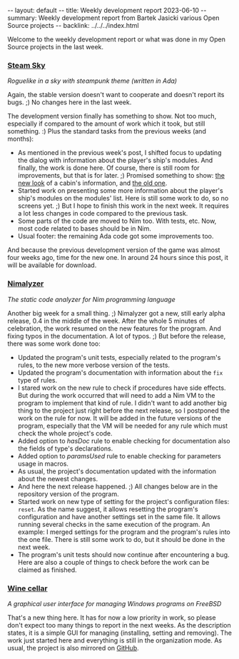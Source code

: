 -- layout: default
-- title: Weekly development report 2023-06-10
-- summary: Weekly development report from Bartek Jasicki various Open Source projects
-- backlink: ../../../index.html

Welcome to the weekly development report or what was done in my Open Source
projects in the last week.

### [Steam Sky](https://www.laeran.pl/repositories/steamsky)

*Roguelike in a sky with steampunk theme (written in Ada)*

Again, the stable version doesn't want to cooperate and doesn't report its
bugs. ;) No changes here in the last week.

The development version finally has something to show. Not too much, especially
if compared to the amount of work which it took, but still something. :) Plus
the standard tasks from the previous weeks (and months):

* As mentioned in the previous week's post, I shifted focus to updating the
  dialog with information about the player's ship's modules. And finally, the
  work is done here. Of course, there is still room for improvements, but that
  is for later. ;) Promised something to show: [the new look](https://imgur.com/dIRRRyw)
  of a cabin's information, and [the old one](https://imgur.com/1YebHVy).
* Started work on presenting some more information about the player's ship's
  modules on the modules' list. Here is still some work to do, so no screens
  yet. ;) But I hope to finish this work in the next week. It requires a lot
  less changes in code compared to the previous task.
* Some parts of the code are moved to Nim too. With tests, etc. Now, most code
  related to bases should be in Nim.
* Usual footer: the remaining Ada code got some improvements too.

And because the previous development version of the game was almost four weeks
ago, time for the new one. In around 24 hours since this post, it will be
available for download.

### [Nimalyzer](https://www.laeran.pl/repositories/nimalyzer)

*The static code analyzer for Nim programming language*

Another big week for a small thing. ;) Nimalyzer got a new, still early alpha
release, 0.4 in the middle of the week. After the whole 5 minutes of
celebration, the work resumed on the new features for the program. And fixing
typos in the documentation. A lot of typos. ;) But before the release, there
was some work done too:

* Updated the program's unit tests, especially related to the program's rules,
  to the new more verbose version of the tests.
* Updated the program's documentation with information about the `fix` type of
  rules.
* I stared work on the new rule to check if procedures have side effects. But
  during the work occurred that will need to add a Nim VM to the program to
  implement that kind of rule. I didn't want to add another big thing to the
  project just right before the next release, so I postponed the work on the
  rule for now. It will be added in the future versions of the program,
  especially that the VM will be needed for any rule which must check the whole
  project's code.
* Added option to *hasDoc* rule to enable checking for documentation also the
  fields of type's declarations.
* Added option to *paramsUsed* rule to enable checking for parameters usage in
  macros.
* As usual, the project's documentation updated with the information about the
  newest changes.
* And here the next release happened. ;) All changes below are in the
  repository version of the program.
* Started work on new type of setting for the project's configuration files:
  `reset`. As the name suggest, it allows resetting the program's configuration
  and have another settings set in the same file. It allows running several
  checks in the same execution of the program. An example: I merged settings
  for the program and the program's rules into the one file. There is still
  some work to do, but it should be done in the next week.
* The program's unit tests should now continue after encountering a bug. Here
  are also a couple of things to check before the work can be claimed as finished.

### [Wine cellar](https://www.laeran.pl/repositories/winecellar)

*A graphical user interface for managing Windows programs on FreeBSD*

That's a new thing here. It has for now a low priority in work, so please don't
expect too many things to report in the next weeks. As the description states,
it is a simple GUI for managing (installing, setting and removing). The work
just started here and everything is still in the organization mode. As usual,
the project is also mirrored on [GitHub](https://github.com/thindil/winecellar).
